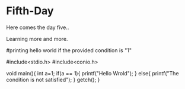 # Fifth-Day
Here comes the day five..

Learning more and more.

#printing hello world if the provided condition is "1"


#include<stdio.h>
#include<conio.h>

void main(){
  int a=1;
  if(a == 1){
    printf("Hello Wrold");
  }
  else{
    printf("The condition is not satisfied");
  }
getch();
}
